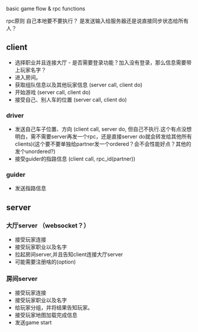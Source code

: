 basic game flow & rpc functions

rpc原则
自己本地要不要执行？
是发送输入给服务器还是说直接同步状态给所有人？
## client
- 选择职业并且连接大厅 - 是否需要登录功能？加入没有登录，那么信息需要带上玩家名字？
- 进入房间。
- 获取组队信息以及其他玩家信息 (server call, client do)
- 开始游戏 (server call, client do)
- 接受自己、别人车的位置 (server call, client do)
### driver
- 发送自己车子位置、方向 (client call, server do, 但自己不执行.这个有点没想明白，需不需要server再发一个rpc，还是直接server do就会转发给其他所有clients)(这个要不要单独给partner发一个ordered？会不会性能好点？其他的发个unordered?)
- 接受guider的指路信息 (client call, rpc_id(partner))
### guider
- 发送指路信息

## server
### 大厅server （websocket？）
- 接受玩家连接
- 接受玩家职业以及名字
- 拉起房间server,并且告知client连接大厅server
- 可能需要注册啥的(option)

### 房间server
- 接受玩家连接
- 接受玩家职业以及名字
- 给玩家分组，并将结果告知玩家。
- 接受玩家地图加载完成信息
- 发送game start
